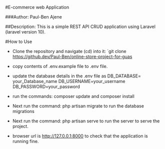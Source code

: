 #E-commerce web Application

###Author: Paul-Ben Ajene

##Description:
This is a simple REST API CRUD application using Laravel (laravel version 10).

#How to Use
- Clone the repository and navigate (cd) into it: `git clone https://github.dev/Paul-Ben/online-store-project-for-guas

- copy contents of .env.example file to .env file.
- update the database details in the .env file as DB_DATABASE= your_Database_name DB_USERNAME=your_username DB_PASSWORD=your_password
- run the commands: composer update and composer install
- Next run the command: php artisan migrate  to run the database migrations 
- Next run the command: php artisan serve to run the server to serve the project.
- browser url is http://127.0.0.1:8000 to check that the application is running fine.
